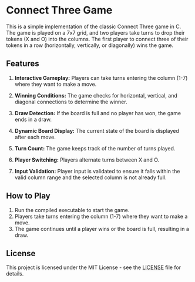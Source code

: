 # Connect Three Game

This is a simple implementation of the classic Connect Three game in C. The game is played on a 7x7 grid, and two players take turns to drop their tokens (X and O) into the columns. The first player to connect three of their tokens in a row (horizontally, vertically, or diagonally) wins the game.

## Features

1. **Interactive Gameplay:** Players can take turns entering the column (1-7) where they want to make a move.

2. **Winning Conditions:** The game checks for horizontal, vertical, and diagonal connections to determine the winner.

3. **Draw Detection:** If the board is full and no player has won, the game ends in a draw.

4. **Dynamic Board Display:** The current state of the board is displayed after each move.

5. **Turn Count:** The game keeps track of the number of turns played.

6. **Player Switching:** Players alternate turns between X and O.

7. **Input Validation:** Player input is validated to ensure it falls within the valid column range and the selected column is not already full.

## How to Play

1. Run the compiled executable to start the game.
2. Players take turns entering the column (1-7) where they want to make a move.
3. The game continues until a player wins or the board is full, resulting in a draw.

## License

This project is licensed under the MIT License - see the [LICENSE](LICENSE) file for details.
